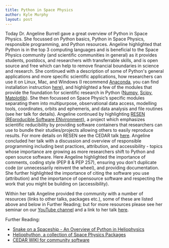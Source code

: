```yaml
---
title: Python in Space Physics
author: Kyle Murphy
layout: post
---
```


Today Dr. Angeline Burrell gave a great overview of Python in Space Physics. She focussed on Python basics, Python in Space Physics, responsible programming, and Python resources. Angeline highlighted that Python is in the top 3 computing languages and is beneficial to the Space Physics community (and scientific communities in general) as it provides students, postdocs, and researchers with transferrable skills, and is open source and free which can help to remove financial boundaries in science and research. She continued with a description of some of Python's general applications and more specific scientific applications, how researchers can use it on Linux, Mac, and Windows (I recommend [Anaconda][3], you can find installation instruction [here][4]), and highlighted a few of the modules that provide the foundation for scientific research in Python ([Numpy][5], [Scipy][6], [Matplotlib][7]). She then focussed on Space Physic’s specific modules separating them into multipurpose, observational data access, modelling tools, coordinates, orbits and ephemeris, and data analysis and file routines (see her talk for details). Angeline continued by highlighting [RESEN (REproducible Software ENvironment)][8], a project which emphasizes scientific reducibility by providing software containers that researchers can use to bundle their studies/projects allowing others to easily reproduce results. For more details on RESEN see the CEDAR talk [here][9]. Angeline concluded her talk with a discussion and overview of responsible programming including best practices, attribution, and accessibility - topics whose importance are growing as more researchers shift to Python and open source software. Here Angeline highlighted the importance of comments, coding style (PEP 8 & PEP 257), ensuring you don't duplicate code (or unnecessarily reinvent the wheel), and providing documentation. She further highlighted the importance of citing the software you use (attribution) and the importance of opensource software and respecting the work that you might be building on (accessibility).

Within her talk Angeline provided the community with a number of resources (links to other talks, packages etc.), some of these are listed above and below in Further Reading; but for more resources please see her seminar on our [YouTube channel][1] and a link to her talk [here][2].

Further Reading:

- [Snake on a Spaceship - An Overview of Python in Heliophysics][10]
- [Heliophython, a collection of Space Physics Packages][11]
- [CEDAR WIKI for community software][12]

[1]:https://www.youtube.com/channel/UCNlOK9mCmI3V111EHQRCuEQ
[2]:https://github.com/MSOLSS/MagSeminars/blob/master/presentations/2020_Mag_Seminar_Burrell.pdf
[3]:https://www.anaconda.com/
[4]:https://docs.anaconda.com/anaconda/install/
[5]:https://numpy.org/
[6]:https://www.scipy.org/
[7]:https://matplotlib.org/
[8]:https://ingeo.datatransport.org/home/resen
[9]:http://cedarweb.vsp.ucar.edu/wiki/images/f/f6/Snakes_on_spaceship_2020_resen.pdf
[10]:https://doi.org/10.1029/2018JA025877
[11]:http://heliopython.org/
[12]:http://cedarweb.vsp.ucar.edu/wiki/index.php/Community:Software
